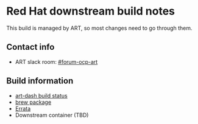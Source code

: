 # Red Hat downstream build notes

This build is managed by ART, so most changes need to go through them.

## Contact info

- ART slack room: [#forum-ocp-art](https://redhat.enterprise.slack.com/archives/CB95J6R4N)

## Build information

- [art-dash build status](https://art-dash.engineering.redhat.com/dashboard/build/history?dg_name=kube-compare-artifacts)
- [brew package](https://brewweb.engineering.redhat.com/brew/packageinfo?packageID=86274)
- [Errata](https://errata.engineering.redhat.com/package/show/kube-compare-artifacts-container)
- Downstream container (TBD)
